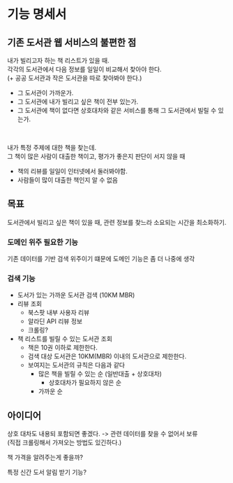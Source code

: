 # 기능 명세서

## 기존 도서관 웹 서비스의 불편한 점
내가 빌리고자 하는 책 리스트가 있을 때. <br>
각각의 도서관에서 다음 정보를 일일이 비교해서 찾아야 한다. <br>
(+ 공공 도서관과 작은 도서관을 따로 찾아봐야 한다.)

- 그 도서관이 가까운가.
- 그 도서관에 내가 빌리고 싶은 책이 전부 있는가.
- 그 도서관에 책이 없다면 상호대차와 같은 서비스를 통해 그 도서관에서 빌릴 수 있는가.

<br>

내가 특정 주제에 대한 책을 찾는데. <br> 
그 책이 많은 사람이 대출한 책이고, 평가가 좋은지 판단이 서지 않을 때

- 책의 리뷰를 일일이 인터넷에서 둘러봐야함.
- 사람들이 많이 대출한 책인지 알 수 없음

## 목표
도서관에서 빌리고 싶은 책이 있을 때, 관련 정보를 찾느라 소요되는 시간을 최소화하기.

### 도메인 위주 필요한 기능
기존 데이터를 기반 검색 위주이기 떄문에 도메인 기능은 좀 더 나중에 생각

### 검색 기능
- 도서가 있는 가까운 도서관 검색 (10KM MBR)
- 리뷰 조회
  - 북스팟 내부 사용자 리뷰
  - 알라딘 API 리뷰 정보
  - 크롤링?
- 책 리스트를 빌릴 수 있는 도서관 조회
  - 책은 10권 이하로 제한한다.
  - 검색 대상 도서관은 10KM(MBR) 이내의 도서관으로 제한한다.
  - 보여지는 도서관의 규칙은 다음과 같다
    - 많은 책을 빌릴 수 있는 순 (일반대출 + 상호대차)
      - 상호대차가 필요하지 않은 순
    - 가까운 순
  

## 아이디어
상호 대차도 내용되 포함되면 좋겠다. -> 관련 데이터를 찾을 수 없어서 보류 <br> 
(직접 크롤링해서 가져오는 방법도 있긴하다.)

책 가격을 알려주는게 좋을까?

특정 신간 도서 알림 받기 기능?

